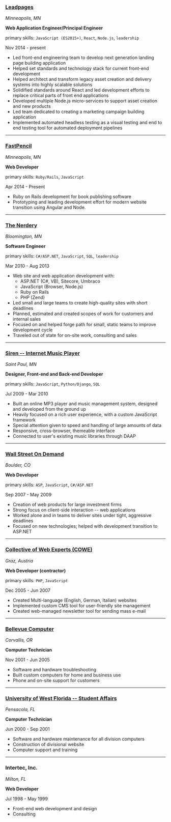 ### [Leadpages](http://www.leadpages.net)
_Minneapolis, MN_

**Web Application Engineer/Principal Engineer**

primary skills: `JavaScript (ES2015+)`, `React`, `Node.js`, `leadership`

Nov 2014 - present

* Led front-end engineering team to develop next generation landing page building application
* Helped set standards and technology stack for current front-end development
* Helped architect and transform legacy asset creation and delivery systems into highly scalable solutions
* Solidified standards around React and led development efforts to replace critical parts of front end applications
* Developed multiple Node.js micro-services to support asset creation and new products
* Led team dedicated to creating a marketing campaign building application
* Implemented automated headless testing as a visual testing and end to end testing tool for automated deployment pipelines

---

### [FastPencil](http://www.fastpencil.com)
_Minneapolis, MN_

**Web Developer**

primary skills: `Ruby/Rails`, `JavaScript`

Apr 2014 - Present

 * Ruby on Rails development for book publishing software
 * Prototyping and leading development effort for modern website transition using Angular and Node.

---

### [The Nerdery](http://www.nerdery.com)
_Bloomington, MN_

**Software Engineer**

primary skills: `C#/ASP.NET`, `JavaScript`, `SQL`, `leadership`

Mar 2010 - Aug 2013

 * Web site and web application development with:
   * ASP.NET (C#, VB), Sitecore, Umbraco
   * JavaScript (Browser, Node.js)
   * Ruby on Rails
   * PHP (Zend)
 * Led small and large teams to create high-quality sites with short deadlines
 * Planned, estimated and created scopes of work for customers and internal sales
 * Focused on and helped forge path for small, static teams to improve development cycle
 * Traveled out of state for on-site work, consulting and sales

---

### [Siren -- Internet Music Player](http://www.sirenp.com)
_Saint Paul, MN_

**Designer, Front-end and Back-end Developer**

primary skills: `JavaScript`, `Python/Django`, `SQL`

Jul 2009 - Mar 2010

 * Built an online MP3 player and music management system, designed and developed from the ground up
 * Heavily focused on a rich user experience, with a custom JavaScript framework
 * Special attention given to speed and handling of large amounts of data
 * Responsive, cross-browser, themeable interface
 * Connected to user's existing music libraries through DAAP

---

### [Wall Street On Demand](http://www.wallst.com)
_Boulder, CO_

**Web Developer**

primary skills: `ASP`, `JavaScript`, `C#/ASP.NET`

Sep 2007 - May 2009

 * Creation of web products for large investment firms
 * Strong focus on client-side interaction -- web applications
 * Worked alone and in teams to deliver sites under tight, aggressive deadlines
 * Focused on new technologies; helped with development transition to ASP.NET

---

### [Collective of Web Experts (COWE)](http://www.cowe.at)
_Graz, Austria_

**Web Developer (contractor)**

primary skills: `PHP`, `JavaScript`

Dec 2005 - Jun 2007

 * Created Multi-language (English, German, Italian) websites
 * Implemented custom CMS tool for user-friendly site management
 * Created web-managed newsletter tool for sending mass e-mail

---

### [Bellevue Computer](http://www.bellevuepc.com)
_Corvallis, OR_

**Computer Technician**

Nov 2001 - Jun 2005

 * Software and hardware troubleshooting
 * Built custom computers for home and business use
 * Phone and on-site support for customers

---

### [University of West Florida -- Student Affairs](http://www.uwf.edu)
_Pensacola, FL_

**Computer Technician**

Jun 2000 - Sep 2001

 * Software and hardware maintenance for all division computers
 * Construction of divisional website
 * Computer support and training

---

### Intertec, Inc.
_Milton, FL_

**Web Developer**

Jul 1998 - May 1999

 * Front-end web development and design
 * Consulting
